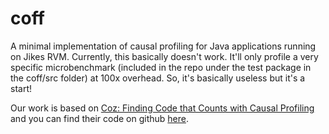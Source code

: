# coff
A minimal implementation of causal profiling for Java applications running on Jikes RVM. Currently, this basically doesn't work. It'll only profile a very specific microbenchmark (included in the repo under the test package in the coff/src folder) at 100x overhead. So, it's basically useless but it's a start!

Our work is based on [Coz: Finding Code that Counts with Causal Profiling](https://web.cs.umass.edu/publication/docs/2015/UM-CS-2015-008.pdf) and you can find their code on github [here](https://github.com/plasma-umass/coz).
